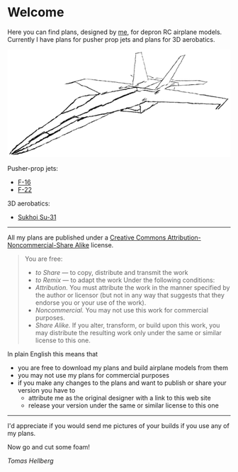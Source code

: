 # Welcome

Here you can find plans, designed by [me](https://tomhe.net), for depron RC airplane models. Currently I have plans for pusher prop jets and plans for 3D aerobatics.

![F/A-18 sketch](fa-18-sketch.png)

Pusher-prop jets:
* [F-16](./f-16/)
* [F-22](./f-22/)

3D aerobatics:
* [Sukhoi Su-31](./su-31/)

* * *

All my plans are published under a [Creative Commons Attribution-Noncommercial-Share Alike](https://creativecommons.org/licenses/by-nc-sa/3.0/) license.

> You are free:
> - _to Share_ — to copy, distribute and transmit the work
> - _to Remix_ — to adapt the work
> Under the following conditions:
> - _Attribution._ You must attribute the work in the manner specified by the author or licensor (but not in any way that suggests that they endorse you or your use of the work).
> - _Noncommercial._ You may not use this work for commercial purposes.
> - _Share Alike._ If you alter, transform, or build upon this work, you may distribute the resulting work only under the same or similar license to this one.

In plain English this means that
- you are free to download my plans and build airplane models from them
- you may not use my plans for commercial purposes
- if you make any changes to the plans and want to publish or share your version you have to
  - attribute me as the original designer with a link to this web site
  - release your version under the same or similar license to this one

* * *

I'd appreciate if you would send me pictures of your builds if you use any of my plans.

Now go and cut some foam!

*Tomas Hellberg*
